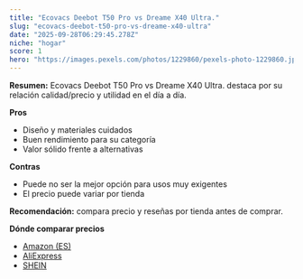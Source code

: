 ```yaml
---
title: "Ecovacs Deebot T50 Pro vs Dreame X40 Ultra."
slug: "ecovacs-deebot-t50-pro-vs-dreame-x40-ultra"
date: "2025-09-28T06:29:45.278Z"
niche: "hogar"
score: 1
hero: "https://images.pexels.com/photos/1229860/pexels-photo-1229860.jpeg?auto=compress&cs=tinysrgb&fit=crop&h=627&w=1200&auto=compress&cs=tinysrgb&w=1200&h=675&fit=crop"
---
```


**Resumen:** Ecovacs Deebot T50 Pro vs Dreame X40 Ultra. destaca por su relación calidad/precio y utilidad en el día a día.

**Pros**
- Diseño y materiales cuidados
- Buen rendimiento para su categoría
- Valor sólido frente a alternativas

**Contras**
- Puede no ser la mejor opción para usos muy exigentes
- El precio puede variar por tienda

**Recomendación:** compara precio y reseñas por tienda antes de comprar.

**Dónde comparar precios**
- [Amazon (ES)](https://www.amazon.es/s?k=Ecovacs%20Deebot%20T50%20Pro%20vs%20Dreame%20X40%20Ultra.&tag=teknovashop25-21)
- [AliExpress](https://www.aliexpress.com/wholesale?SearchText=Ecovacs%20Deebot%20T50%20Pro%20vs%20Dreame%20X40%20Ultra.)
- [SHEIN](https://www.shein.com/pdsearch/Ecovacs%20Deebot%20T50%20Pro%20vs%20Dreame%20X40%20Ultra.)